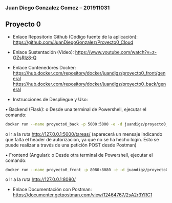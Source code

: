 ### Juan Diego Gonzalez Gomez – 201911031

## Proyecto 0

- Enlace Repositorio Github (Código fuente de la aplicación):
https://github.com/JuanDiegoGonzalez/Proyecto0_Cloud

- Enlace Sustentación (Video):
https://www.youtube.com/watch?v=z-OZsRIz8-Q

- Enlace Contenedores Docker:
https://hub.docker.com/repository/docker/juandigz/proyecto0_front/general
https://hub.docker.com/repository/docker/juandigz/proyecto0_back/general

- Instrucciones de Despliegue y Uso:

•	Backend (Flask):
o	Desde una terminal de Powershell, ejecutar el comando:

```bash
docker run --name proyecto0_back -p 5000:5000 -e -d juandigz/proyecto0_back
```

o	Ir a la ruta http://127.0.0.1:5000/tareas/ (aparecerá un mensaje indicando que falta el header de autorización, ya que no se ha hecho login. Esto se puede realizar a través de una petición POST desde Postman)

•	Frontend (Angular):
o	Desde otra terminal de Powershell, ejecutar el comando:

```bash
docker run --name proyecto0_front -p 8080:8080 -e -d juandigz/proyecto0_front
```

o	Ir a la ruta http://127.0.0.1:8080/


- Enlace Documentación con Postman:
https://documenter.getpostman.com/view/12464767/2sA2r3YRC1

